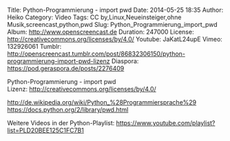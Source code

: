 Title: Python-Programmierung - import pwd
Date: 2014-05-25 18:35
Author: Heiko
Category: Video
Tags: CC by,Linux,Neueinsteiger,ohne Musik,screencast,python,pwd
Slug: Python_Programmierung_import_pwd
Album: http://www.openscreencast.de
Duration: 247000
License: http://creativecommons.org/licenses/by/4.0/
Youtube: JaKatL24upE
Vimeo: 132926061
Tumblr: http://openscreencast.tumblr.com/post/86832306150/python-programmierung-import-pwd-lizenz
Diaspora: https://pod.geraspora.de/posts/2276409

Python-Programmierung - import pwd  
Lizenz: <http://creativecommons.org/licenses/by/4.0/>  
  
<http://de.wikipedia.org/wiki/Python_%28Programmiersprache%29>  
<https://docs.python.org/2/library/pwd.html>  
  
Weitere Videos in der Python-Playlist:
<https://www.youtube.com/playlist?list=PLD20BEE125C1FC7B1>  
  

